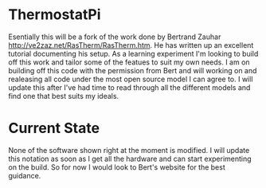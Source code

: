 ThermostatPi
============
Esentially this will be a fork of the work done by Bertrand Zauhar http://ve2zaz.net/RasTherm/RasTherm.htm. He has written up an excellent tutorial documenting his setup. As a learning experiment I'm looking to build off this work and tailor some of the featues to suit my own needs. I am on building off this code with the permission from Bert and will working on and realeasing all code under the most open source model I can agree to. I will update this after I've had time to read through all the different models and find one that best suits my ideals.

Current State
=============
None of the software shown right at the moment is modified. I will update this notation as soon as I get all the hardware and can start experimenting on the build. So for now I would look to Bert's website for the best guidance.
